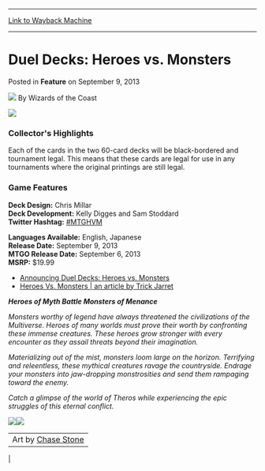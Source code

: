 
---
[Link to Wayback Machine](https://web.archive.org/web/20211206120715/https://magic.wizards.com/en/articles/archive/feature/duel-decks-heroes-vs-monsters-2013-09-09)

[_metadata_:wayback_url]:- "https://magic.wizards.com/en/articles/archive/feature/duel-decks-heroes-vs-monsters-2013-09-09"
[_metadata_:wayback_raw_url]:- "https://web.archive.org/web/20211206120715id_/https://magic.wizards.com/en/articles/archive/feature/duel-decks-heroes-vs-monsters-2013-09-09"
[_metadata_:wayback_capture_timestamp]:- "2021-12-06 12:07:15+00:00"
[_metadata_:publish_date]:- "2013-09-09"
[_metadata_:description]:- "Collector's Highlights Each of the cards in the two 60-card decks will be black-bordered and tournament legal. This means that these cards are legal for use in any tournaments where the original printings are still legal.  Game Features Deck Design: Chris Millar Deck Development: Kelly Digges and Sam Stoddard Twitter Hashtag: #MTGHVM Languages Available: English, Japanese"
[_metadata_:generator]:- "Drupal 7 (http://drupal.org)"
---


Duel Decks: Heroes vs. Monsters
===============================



 Posted in **Feature**
 on September 9, 2013 






![](https://media.magic.wizards.com/styles/auth_small/public/images/person/wizards_author.jpg)
By Wizards of the Coast















![](https://media.magic.wizards.com/image_legacy_migration/images/magic/tcg/products/ddl-hvm/DD_HeroesVsMonsters_Logo.jpg)  





### Collector's Highlights


Each of the cards in the two 60-card decks will be black-bordered and tournament legal. This means that these cards are legal for use in any tournaments where the original printings are still legal. 




### Game Features



**Deck Design:** Chris Millar   
**Deck Development:** Kelly Digges and Sam Stoddard   
**Twitter Hashtag:**
[#MTGHVM](https://twitter.com/#!/search/%23mtghvm)
  
**Languages Available:** English, Japanese   
**Release Date:** September 9, 2013   
**MTGO Release Date:** September 6, 2013  
**MSRP:** $19.99 


* [Announcing Duel Decks: Heroes vs. Monsters](/en/node/648661)
* [Heroes Vs. Monsters | an article by Trick Jarret](/en/articles/archive/making-magic/heroes-vs-monsters-2013-08-19)

  
  





***Heroes of Myth Battle Monsters of Menance***




*Monsters worthy of legend have always threatened the civilizations of the Multiverse. Heroes of many worlds must prove their worth by confronting these immense creatures. These heroes grow stronger with every encounter as they assail threats beyond their imagination.*




 *Materializing out of the mist, monsters loom large on the horizon. Terrifying and releentless, these mythical creatures ravage the countryside. Endrage your monsters into jaw-dropping monstrosities and send them rampaging toward the enemy.* 




 *Catch a glimpse of the world of Theros while experiencing the epic struggles of this eternal conflict.* 




![](https://media.magic.wizards.com/image_legacy_migration/images/magic/tcg/products/ddl-hvm/EN_dd_heroesVsMonsters_ProductShot.jpg)![](https://media.magic.wizards.com/image_legacy_migration/images/magic/tcg/products/ddl-hvm/DD_HeroesVsMonsters_Cards.jpg)

|  |
| --- |
|  Art by [Chase Stone](http://gatherer.wizards.com/Pages/Search/Default.aspx?output=spoiler&method=visual&action=advanced&artist=%5B%22Chase%20Stone%22%5D)
 |

  






